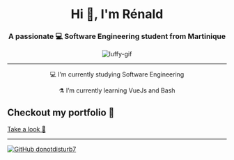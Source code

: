 <h1 align="center">Hi 👋, I'm Rénald</h1>
<h3 align="center">
    A passionate 💻 Software Engineering student from Martinique
</h3>

<div align="center">
    <img src="https://media.giphy.com/media/12PyoTG79bZLEI/giphy.gif"
        alt="luffy-gif" align="center" />
</div>

<hr>

<div align="center">
    <p>💻 I’m currently studying Software Engineering</p>
    <p>⚗️ I’m currently learning VueJs and Bash</p>
</div>


## Checkout my portfolio 📝

[Take a look 👀](#)

<hr />

[![GitHub
donotdisturb7](https://img.shields.io/github/followers/zoddDev?label=follow&style=social)](https://github.com/donotdisturb7)
